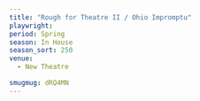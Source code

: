 ```yaml
---
title: "Rough for Theatre II / Ohio Impromptu"
playwright:
period: Spring
season: In House
season_sort: 250
venue:
  - New Theatre

smugmug: dRQ4MN
---
```

